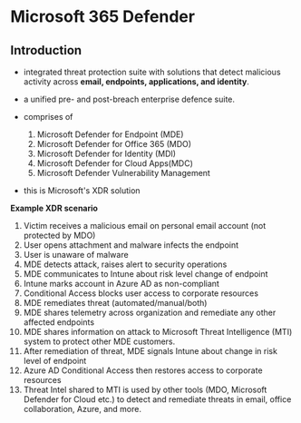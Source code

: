 # Microsoft 365 Defender

## Introduction 

- integrated threat protection suite with solutions that detect malicious activity across **email, endpoints, applications, and identity**. 
- a unified pre- and post-breach enterprise defence suite.
- comprises of 
	1. Microsoft Defender for Endpoint (MDE)
	2. Microsoft Defender for Office 365 (MDO)
	3. Microsoft Defender for Identity (MDI)
	4. Microsoft Defender for Cloud Apps(MDC)
	5. Microsoft Defender Vulnerability Management 

- this is Microsoft's XDR solution

**Example XDR scenario**
1. Victim receives a malicious email on personal email account (not protected by MDO)
2. User opens attachment and malware infects the endpoint
3. User is unaware of malware
4. MDE detects attack, raises alert to security operations
5. MDE communicates to Intune about risk level change of endpoint
6. Intune marks account in Azure AD as non-compliant 
7. Conditional Access blocks user access to corporate resources
8. MDE remediates threat (automated/manual/both)
9. MDE shares telemetry across organization and remediate any other affected endpoints
10. MDE shares information on attack to Microsoft Threat Intelligence (MTI) system to protect other MDE customers.
11. After remediation of threat, MDE signals Intune about change in risk level of endpoint
12. Azure AD Conditional Access then restores access to corporate resources
13. Threat Intel shared to MTI is used by other tools (MDO, Microsoft Defender for Cloud etc.) to detect and remediate threats in email, office collaboration, Azure, and more. 